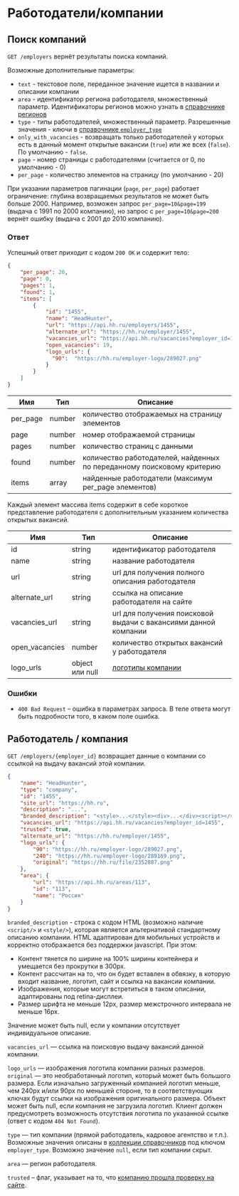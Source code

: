 # Работодатели/компании


<a name="search"></a>
## Поиск компаний

`GET /employers` вернёт результаты поиска компаний.

Возможные дополнительные параметры:

 * `text` - текстовое поле, переданное значение ищется в названии и описании
   компании
 * `area` - идентификатор региона работодателя, множественный параметр.
   Идентификаторы регионов можно узнать в [справочнике регионов](areas.md)
 * `type` - типы работодателей, множественный параметр. Разрешенные значения -
   ключи в [справочнике `employer_type`](dictionaries.md)
 * `only_with_vacancies` - возвращать только работодателей у которых есть в
   данный момент открытые вакансии (`true`) или же всех (`false`).
   По умолчанию - `false`.
 * `page` - номер страницы с работодателями (считается от 0, по умолчанию - 0)
 * `per_page` - количество элементов на страницу (по умолчанию - 20)

При указании параметров пагинации (`page`, `per_page`) работает ограничение:
глубина возвращаемых результатов не может быть больше 2000. Например, возможен
запрос `per_page=10&page=199` (выдача с 1991 по 2000 компанию), но запрос с
`per_page=10&page=200` вернёт ошибку (выдача с 2001 до 2010 компанию).


### Ответ

Успешный ответ приходит с кодом `200 OK` и содержит тело:

```json
{
    "per_page": 20,
    "page": 0,
    "pages": 1,
    "found": 1,
    "items": [
        {
            "id": "1455",
            "name": "HeadHunter",
            "url": "https://api.hh.ru/employers/1455",
            "alternate_url": "https://hh.ru/employer/1455",
            "vacancies_url": "https://api.hh.ru/vacancies?employer_id=1455",
            "open_vacancies": 19,
            "logo_urls": {
              "90":  "https://hh.ru/employer-logo/289027.png"
            }
        }
    ]
}
```

Имя | Тип | Описание
---- | --- | --------
per_page | number | количество отображаемых на страницу элементов
page | number | номер отображаемой страницы
pages | number | количество страниц с данными
found | number | количество работодателей, найденных по переданному поисковому критерию
items | array | найденные работодатели (максимум per_page элементов)


Каждый элемент массива items содержит в себе короткое представление работодателя
с дополнительным указанием количества открытых вакансий.

Имя | Тип | Описание
---- | --- | --------
id | string | идентификатор работодателя
name | string | название работодателя
url | string | url для получения полного описания работодателя
alternate_url | string | ссылка на описание работодателя на сайте
vacancies_url | string | url для получения поисковой выдачи с вакансиями данной компании
open_vacancies | number | количество открытых вакансий у работодателя
logo_urls | object или null | [логотипы компании](#logo-urls)

### Ошибки

* `400 Bad Request` – ошибка в параметрах запроса. В теле ответа могут быть
  подробности того, в каком поле ошибка.


<a name="item"></a>
## Работодатель / компания

`GET /employers/{employer_id}` возвращает данные о компании со ссылкой на выдачу
вакансий этой компании.

```json
{
    "name": "HeadHunter",
    "type": "company",
    "id": "1455",
    "site_url": "https://hh.ru",
    "description": "...",
    "branded_description": "<style>...</style><div>...</div><script></script>",
    "vacancies_url": "https://api.hh.ru/vacancies?employer_id=1455",
    "trusted": true,
    "alternate_url": "https://hh.ru/employer/1455",
    "logo_urls": {
        "90": "https://hh.ru/employer-logo/289027.png",
        "240": "https://hh.ru/employer-logo/289169.png",
        "original": "https://hh.ru/file/2352807.png"
    },
    "area": {
        "url": "https://api.hh.ru/areas/113",
        "id": "113",
        "name": "Россия"
    }
}
```

`branded_description` - строка с кодом HTML (возможно наличие `<script/>` и
`<style/>`), которая является альтернативой стандартному описанию компании. HTML
адаптирован для мобильных устройств и корректно отображается без поддержки
javascript. При этом:

* Контент тянется по ширине на 100% ширины контейнера и умещается без прокрутки
  в 300px.
* Контент рассчитан на то, что он будет вставлен в обвязку, в которую входит
  название, логотип, сайт и ссылка на вакансии компании.
* Изображения, которые могут встретиться в таком описании, адаптированы под
  retina-дисплеи.
* Размер шрифта не меньше 12px, размер межстрочного интервала не меньше 16px.

Значение может быть null, если у компании отсутствует индивидуальное описание.

`vacancies_url` — ссылка на поисковую выдачу вакансий данной компании.

<a name="logo-urls"></a>
`logo_urls` — изображения логотипа компании разных размеров. `original` — это
необработанный логотип, который может быть большого размера. Если изначально
загруженный компанией логотип меньше, чем 240px и/или 90px по меньшей стороне,
то в соответствующих ключах будут ссылки на изображения оригинального размера.
Объект может быть null, если компания не загрузила логотип. Клиент должен
предусмотреть возможность отсутствия логотипа по указанной ссылке (ответ с кодом
`404 Not Found`).

`type` — тип компании (прямой работодатель, кадровое агентство и т.п.).
Возможные значения описаны в [коллекции справочников](dictionaries.md) под
ключом `employer_type`. Возможно значение `null`, если тип компании скрыт.

`area` — регион работодателя.

`trusted` – флаг, указывает на то, что
[компанию прошла проверку на сайте](https://feedback.hh.ru/article/details/id/5951).
